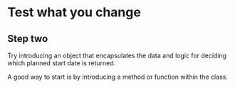 # Test what you change

## Step two 

Try introducing an object that encapsulates the data and logic for deciding which planned start date is returned.

A good way to start is by introducing a method or function within the class.